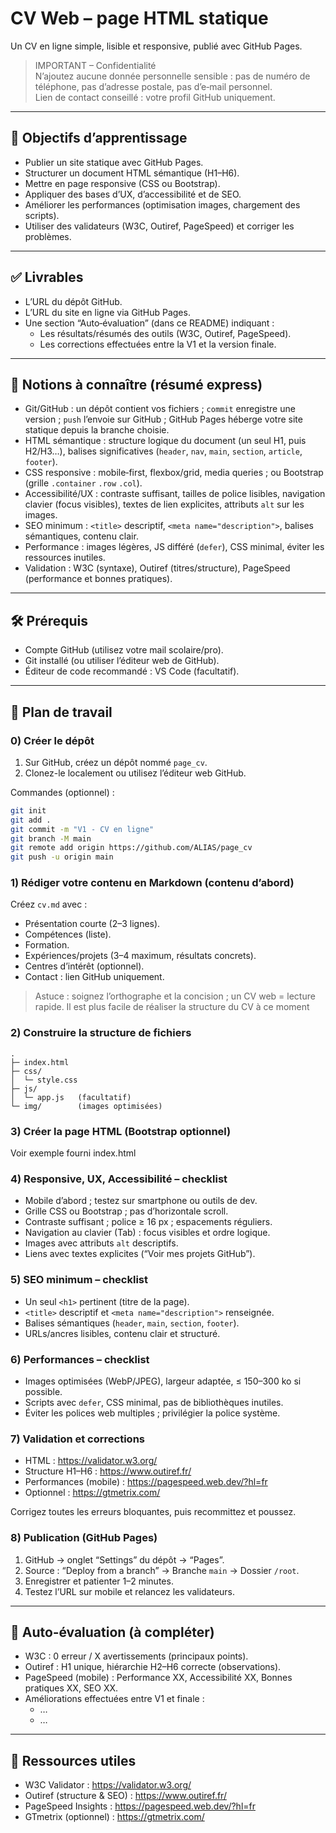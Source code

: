 # CV Web – page HTML statique

Un CV en ligne simple, lisible et responsive, publié avec GitHub Pages.

> IMPORTANT – Confidentialité  
> N’ajoutez aucune donnée personnelle sensible : pas de numéro de téléphone, pas d’adresse postale, pas d’e‑mail personnel.  
> Lien de contact conseillé : votre profil GitHub uniquement.

---

## 🎯 Objectifs d’apprentissage

- Publier un site statique avec GitHub Pages.
- Structurer un document HTML sémantique (H1–H6).
- Mettre en page responsive (CSS ou Bootstrap).
- Appliquer des bases d’UX, d’accessibilité et de SEO.
- Améliorer les performances (optimisation images, chargement des scripts).
- Utiliser des validateurs (W3C, Outiref, PageSpeed) et corriger les problèmes.

---

## ✅ Livrables

- L’URL du dépôt GitHub.
- L’URL du site en ligne via GitHub Pages.
- Une section “Auto‑évaluation” (dans ce README) indiquant :
  - Les résultats/résumés des outils (W3C, Outiref, PageSpeed).
  - Les corrections effectuées entre la V1 et la version finale.

---

## 🧭 Notions à connaître (résumé express)

- Git/GitHub : un dépôt contient vos fichiers ; `commit` enregistre une version ; `push` l’envoie sur GitHub ; GitHub Pages héberge votre site statique depuis la branche choisie.
- HTML sémantique : structure logique du document (un seul H1, puis H2/H3…), balises significatives (`header`, `nav`, `main`, `section`, `article`, `footer`).
- CSS responsive : mobile‑first, flexbox/grid, media queries ; ou Bootstrap (grille `.container` `.row` `.col`).
- Accessibilité/UX : contraste suffisant, tailles de police lisibles, navigation clavier (focus visibles), textes de lien explicites, attributs `alt` sur les images.
- SEO minimum : `<title>` descriptif, `<meta name="description">`, balises sémantiques, contenu clair.
- Performance : images légères, JS différé (`defer`), CSS minimal, éviter les ressources inutiles.
- Validation : W3C (syntaxe), Outiref (titres/structure), PageSpeed (performance et bonnes pratiques).

---

## 🛠️ Prérequis

- Compte GitHub (utilisez votre mail scolaire/pro).
- Git installé (ou utiliser l’éditeur web de GitHub).
- Éditeur de code recommandé : VS Code (facultatif).

---

## 🚀 Plan de travail

### 0) Créer le dépôt

1. Sur GitHub, créez un dépôt nommé `page_cv`.  
2. Clonez-le localement ou utilisez l’éditeur web GitHub.

Commandes (optionnel) :
```bash
git init
git add .
git commit -m "V1 - CV en ligne"
git branch -M main
git remote add origin https://github.com/ALIAS/page_cv
git push -u origin main
```

### 1) Rédiger votre contenu en Markdown (contenu d’abord)

Créez `cv.md` avec :
- Présentation courte (2–3 lignes).
- Compétences (liste).
- Formation.
- Expériences/projets (3–4 maximum, résultats concrets).
- Centres d’intérêt (optionnel).
- Contact : lien GitHub uniquement.

> Astuce : soignez l’orthographe et la concision ; un CV web = lecture rapide. Il est plus facile de réaliser la structure du CV à ce moment


### 2) Construire la structure de fichiers

```
.
├─ index.html
├─ css/
│  └─ style.css
├─ js/
│  └─ app.js   (facultatif)
└─ img/        (images optimisées)
```

### 3) Créer la page HTML (Bootstrap optionnel)

Voir exemple fourni index.html

### 4) Responsive, UX, Accessibilité – checklist

- Mobile d’abord ; testez sur smartphone ou outils de dev.
- Grille CSS ou Bootstrap ; pas d’horizontale scroll.
- Contraste suffisant ; police ≥ 16 px ; espacements réguliers.
- Navigation au clavier (Tab) : focus visibles et ordre logique.
- Images avec attributs `alt` descriptifs.
- Liens avec textes explicites (“Voir mes projets GitHub”).

### 5) SEO minimum – checklist

- Un seul `<h1>` pertinent (titre de la page).
- `<title>` descriptif et `<meta name="description">` renseignée.
- Balises sémantiques (`header`, `main`, `section`, `footer`).
- URLs/ancres lisibles, contenu clair et structuré.

### 6) Performances – checklist

- Images optimisées (WebP/JPEG), largeur adaptée, ≤ 150–300 ko si possible.
- Scripts avec `defer`, CSS minimal, pas de bibliothèques inutiles.
- Éviter les polices web multiples ; privilégier la police système.

### 7) Validation et corrections

- HTML : https://validator.w3.org/  
- Structure H1–H6 : https://www.outiref.fr/  
- Performances (mobile) : https://pagespeed.web.dev/?hl=fr  
- Optionnel : https://gtmetrix.com/

Corrigez toutes les erreurs bloquantes, puis recommittez et poussez.

### 8) Publication (GitHub Pages)

1. GitHub → onglet “Settings” du dépôt → “Pages”.  
2. Source : “Deploy from a branch” → Branche `main` → Dossier `/root`.  
3. Enregistrer et patienter 1–2 minutes.  
4. Testez l’URL sur mobile et relancez les validateurs.

---

## 🧪 Auto‑évaluation (à compléter)

- W3C : 0 erreur / X avertissements (principaux points).
- Outiref : H1 unique, hiérarchie H2–H6 correcte (observations).
- PageSpeed (mobile) : Performance XX, Accessibilité XX, Bonnes pratiques XX, SEO XX.
- Améliorations effectuées entre V1 et finale :
  - …
  - …

---

## 🔗 Ressources utiles

- W3C Validator : https://validator.w3.org/
- Outiref (structure & SEO) : https://www.outiref.fr/
- PageSpeed Insights : https://pagespeed.web.dev/?hl=fr
- GTmetrix (optionnel) : https://gtmetrix.com/

